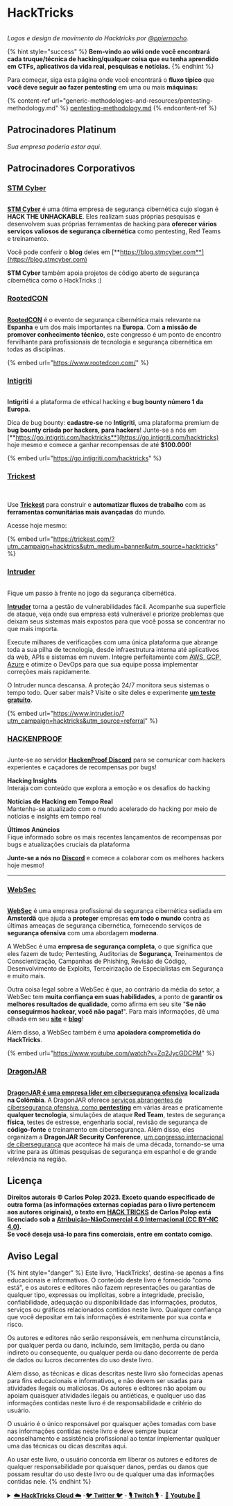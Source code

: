 # HackTricks

<figure><img src=".gitbook/assets/hacktricks.gif" alt=""><figcaption></figcaption></figure>

_Logos e design de movimento do Hacktricks por_ [_@ppiernacho_](https://www.instagram.com/ppieranacho/)_._

{% hint style="success" %}
**Bem-vindo ao wiki onde você encontrará cada truque/técnica de hacking/qualquer coisa que eu tenha aprendido em CTFs, aplicativos da vida real, pesquisas e notícias.**
{% endhint %}

Para começar, siga esta página onde você encontrará o **fluxo típico** que **você deve seguir ao fazer pentesting** em uma ou mais **máquinas:**

{% content-ref url="generic-methodologies-and-resources/pentesting-methodology.md" %}
[pentesting-methodology.md](generic-methodologies-and-resources/pentesting-methodology.md)
{% endcontent-ref %}

## Patrocinadores Platinum

_Sua empresa poderia estar aqui._

## Patrocinadores Corporativos

### [STM Cyber](https://www.stmcyber.com)

<figure><img src=".gitbook/assets/stm (1).png" alt=""><figcaption></figcaption></figure>

[**STM Cyber**](https://www.stmcyber.com) é uma ótima empresa de segurança cibernética cujo slogan é **HACK THE UNHACKABLE**. Eles realizam suas próprias pesquisas e desenvolvem suas próprias ferramentas de hacking para **oferecer vários serviços valiosos de segurança cibernética** como pentesting, Red Teams e treinamento.

Você pode conferir o **blog** deles em [**https://blog.stmcyber.com**](https://blog.stmcyber.com)

**STM Cyber** também apoia projetos de código aberto de segurança cibernética como o HackTricks :)

### [RootedCON](https://www.rootedcon.com/)

<figure><img src=".gitbook/assets/image (4) (1).png" alt=""><figcaption></figcaption></figure>

[**RootedCON**](https://www.rootedcon.com) é o evento de segurança cibernética mais relevante na **Espanha** e um dos mais importantes na **Europa**. Com **a missão de promover conhecimento técnico**, este congresso é um ponto de encontro fervilhante para profissionais de tecnologia e segurança cibernética em todas as disciplinas.

{% embed url="https://www.rootedcon.com/" %}

### [Intigriti](https://www.intigriti.com)

<figure><img src=".gitbook/assets/image (2) (1) (1) (1) (1) (1).png" alt=""><figcaption></figcaption></figure>

**Intigriti** é a plataforma de ethical hacking e **bug bounty número 1 da Europa.**

Dica de bug bounty: **cadastre-se** no **Intigriti**, uma plataforma premium de **bug bounty criada por hackers, para hackers**! Junte-se a nós em [**https://go.intigriti.com/hacktricks**](https://go.intigriti.com/hacktricks) hoje mesmo e comece a ganhar recompensas de até **$100.000**!

{% embed url="https://go.intigriti.com/hacktricks" %}

### [Trickest](https://trickest.com/?utm\_campaign=hacktrics\&utm\_medium=banner\&utm\_source=hacktricks)

<figure><img src=".gitbook/assets/image (3) (1) (1).png" alt=""><figcaption></figcaption></figure>

\
Use [**Trickest**](https://trickest.com/?utm\_campaign=hacktrics\&utm\_medium=banner\&utm\_source=hacktricks) para construir e **automatizar fluxos de trabalho** com as **ferramentas comunitárias mais avançadas** do mundo.

Acesse hoje mesmo:

{% embed url="https://trickest.com/?utm_campaign=hacktrics&utm_medium=banner&utm_source=hacktricks" %}

### [Intruder](https://www.intruder.io/?utm\_source=referral\&utm\_campaign=hacktricks)

<figure><img src=".gitbook/assets/image (675).png" alt=""><figcaption></figcaption></figure>

Fique um passo à frente no jogo da segurança cibernética.

[**Intruder**](https://www.intruder.io/?utm\_source=referral\&utm\_campaign=hacktricks) torna a gestão de vulnerabilidades fácil. Acompanhe sua superfície de ataque, veja onde sua empresa está vulnerável e priorize problemas que deixam seus sistemas mais expostos para que você possa se concentrar no que mais importa.

Execute milhares de verificações com uma única plataforma que abrange toda a sua pilha de tecnologia, desde infraestrutura interna até aplicativos da web, APIs e sistemas em nuvem. Integre perfeitamente com [AWS, GCP, Azure](https://www.intruder.io/cloud-vulnerability-scanning-for-aws-google-cloud-and-azure) e otimize o DevOps para que sua equipe possa implementar correções mais rapidamente.

O Intruder nunca descansa. A proteção 24/7 monitora seus sistemas o tempo todo. Quer saber mais? Visite o site deles e experimente [**um teste gratuito**](https://www.intruder.io/?utm\_source=referral\&utm\_campaign=hacktricks).

{% embed url="https://www.intruder.io/?utm_campaign=hacktricks&utm_source=referral" %}

### [HACKENPROOF](https://bit.ly/3xrrDrL)

<figure><img src=".gitbook/assets/image (5).png" alt=""><figcaption></figcaption></figure>

Junte-se ao servidor [**HackenProof Discord**](https://discord.com/invite/N3FrSbmwdy) para se comunicar com hackers experientes e caçadores de recompensas por bugs!

**Hacking Insights**\
Interaja com conteúdo que explora a emoção e os desafios do hacking

**Notícias de Hacking em Tempo Real**\
Mantenha-se atualizado com o mundo acelerado do hacking por meio de notícias e insights em tempo real

**Últimos Anúncios**\
Fique informado sobre os mais recentes lançamentos de recompensas por bugs e atualizações cruciais da plataforma

**Junte-se a nós no** [**Discord**](https://discord.com/invite/N3FrSbmwdy) e comece a colaborar com os melhores hackers hoje mesmo!

***

### [WebSec](https://websec.nl/)

<figure><img src=".gitbook/assets/websec (1).svg" alt=""><figcaption></figcaption></figure>

[**WebSec**](https://websec.nl) é uma empresa profissional de segurança cibernética sediada em **Amsterdã** que ajuda a **proteger** empresas **em todo o mundo** contra as últimas ameaças de segurança cibernética, fornecendo serviços de **segurança ofensiva** com uma abordagem **moderna**.

A WebSec é uma **empresa de segurança completa**, o que significa que eles fazem de tudo; Pentesting, Auditorias de **Segurança**, Treinamentos de Conscientização, Campanhas de Phishing, Revisão de Código, Desenvolvimento de Exploits, Terceirização de Especialistas em Segurança e muito mais.

Outra coisa legal sobre a WebSec é que, ao contrário da média do setor, a WebSec tem **muita confiança em suas habilidades**, a ponto de **garantir os melhores resultados de qualidade**, como afirma em seu site "**Se não conseguirmos hackear, você não paga!**". Para mais informações, dê uma olhada em seu [**site**](https://websec.nl/en/) e [**blog**](https://websec.nl/blog/)!

Além disso, a WebSec também é uma **apoiadora comprometida do HackTricks**.

{% embed url="https://www.youtube.com/watch?v=Zq2JycGDCPM" %}
### [DragonJAR](https://www.dragonjar.org/)

<figure><img src=".gitbook/assets/image (1) (1) (2) (4) (1).png" alt=""><figcaption></figcaption></figure>

[**DragonJAR é uma empresa líder em cibersegurança ofensiva**](https://www.dragonjar.org/) **localizada na Colômbia**. A DragonJAR oferece [serviços abrangentes de cibersegurança ofensiva, como **pentesting**](https://www.dragonjar.org/servicios-de-seguridad-informatica) em várias áreas e praticamente **qualquer tecnologia**, simulações de ataque **Red Team**, testes de segurança **física**, testes de estresse, engenharia social, revisão de segurança de **código-fonte** e treinamento em cibersegurança. Além disso, eles organizam a **DragonJAR Security Conference**, [um congresso internacional de cibersegurança](https://www.dragonjarcon.org/) que acontece há mais de uma década, tornando-se uma vitrine para as últimas pesquisas de segurança em espanhol e de grande relevância na região.

## Licença

**Direitos autorais © Carlos Polop 2023. Exceto quando especificado de outra forma (as informações externas copiadas para o livro pertencem aos autores originais), o texto em** [**HACK TRICKS**](https://github.com/carlospolop/hacktricks) **de Carlos Polop está licenciado sob a** [**Atribuição-NãoComercial 4.0 Internacional (CC BY-NC 4.0)**](https://creativecommons.org/licenses/by-nc/4.0/)**.**\
**Se você deseja usá-lo para fins comerciais, entre em contato comigo.**

## **Aviso Legal**

{% hint style="danger" %}
Este livro, 'HackTricks', destina-se apenas a fins educacionais e informativos. O conteúdo deste livro é fornecido "como está", e os autores e editores não fazem representações ou garantias de qualquer tipo, expressas ou implícitas, sobre a integridade, precisão, confiabilidade, adequação ou disponibilidade das informações, produtos, serviços ou gráficos relacionados contidos neste livro. Qualquer confiança que você depositar em tais informações é estritamente por sua conta e risco.

Os autores e editores não serão responsáveis, em nenhuma circunstância, por qualquer perda ou dano, incluindo, sem limitação, perda ou dano indireto ou consequente, ou qualquer perda ou dano decorrente de perda de dados ou lucros decorrentes do uso deste livro.

Além disso, as técnicas e dicas descritas neste livro são fornecidas apenas para fins educacionais e informativos, e não devem ser usadas para atividades ilegais ou maliciosas. Os autores e editores não apoiam ou apoiam quaisquer atividades ilegais ou antiéticas, e qualquer uso das informações contidas neste livro é de responsabilidade e critério do usuário.

O usuário é o único responsável por quaisquer ações tomadas com base nas informações contidas neste livro e deve sempre buscar aconselhamento e assistência profissional ao tentar implementar qualquer uma das técnicas ou dicas descritas aqui.

Ao usar este livro, o usuário concorda em liberar os autores e editores de qualquer responsabilidade por quaisquer danos, perdas ou danos que possam resultar do uso deste livro ou de qualquer uma das informações contidas nele.
{% endhint %}

<details>

<summary><a href="https://cloud.hacktricks.xyz/pentesting-cloud/pentesting-cloud-methodology"><strong>☁️ HackTricks Cloud ☁️</strong></a> -<a href="https://twitter.com/hacktricks_live"><strong>🐦 Twitter 🐦</strong></a> - <a href="https://www.twitch.tv/hacktricks_live/schedule"><strong>🎙️ Twitch 🎙️</strong></a> - <a href="https://www.youtube.com/@hacktricks_LIVE"><strong>🎥 Youtube 🎥</strong></a></summary>

* Você trabalha em uma **empresa de cibersegurança**? Gostaria de ver sua **empresa anunciada no HackTricks**? Ou gostaria de ter acesso à **última versão do PEASS ou baixar o HackTricks em PDF**? Confira os [**PLANOS DE ASSINATURA**](https://github.com/sponsors/carlospolop)!
* Descubra [**A Família PEASS**](https://opensea.io/collection/the-peass-family), nossa coleção exclusiva de [**NFTs**](https://opensea.io/collection/the-peass-family)
* Adquira o [**swag oficial do PEASS & HackTricks**](https://peass.creator-spring.com)
* **Junte-se ao** [**💬**](https://emojipedia.org/speech-balloon/) [**grupo Discord**](https://discord.gg/hRep4RUj7f) ou ao [**grupo telegram**](https://t.me/peass) ou **siga-me** no **Twitter** [**🐦**](https://github.com/carlospolop/hacktricks/tree/7af18b62b3bdc423e11444677a6a73d4043511e9/\[https:/emojipedia.org/bird/README.md)[**@carlospolopm**](https://twitter.com/hacktricks\_live)**.**
* **Compartilhe suas dicas de hacking enviando PRs para o** [**repositório hacktricks**](https://github.com/carlospolop/hacktricks) **e para o** [**repositório hacktricks-cloud**](https://github.com/carlospolop/hacktricks-cloud).

</details>
